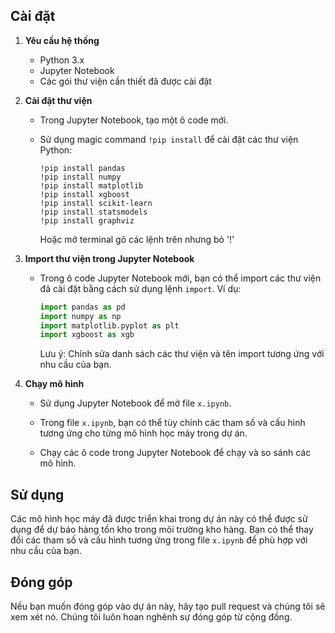 
## Cài đặt

1. **Yêu cầu hệ thống**
   - Python 3.x
   - Jupyter Notebook
   - Các gói thư viện cần thiết đã được cài đặt

2. **Cài đặt thư viện**
   - Trong Jupyter Notebook, tạo một ô code mới.

   - Sử dụng magic command `!pip install` để cài đặt các thư viện Python:

     `!pip install pandas`  <br>
     `!pip install numpy`   <br>
     `!pip install matplotlib`  <br>
     `!pip install xgboost`  <br>
     `!pip install scikit-learn`  <br>
     `!pip install statsmodels`  <br>
     `!pip install graphviz`  <br>

     Hoặc mở terminal gõ các lệnh trên nhưng bỏ '!'

3. **Import thư viện trong Jupyter Notebook**
   - Trong ô code Jupyter Notebook mới, bạn có thể import các thư viện đã cài đặt bằng cách sử dụng lệnh `import`. Ví dụ:

     ```python
     import pandas as pd
     import numpy as np
     import matplotlib.pyplot as plt
     import xgboost as xgb
     ```

     Lưu ý: Chỉnh sửa danh sách các thư viện và tên import tương ứng với nhu cầu của bạn.

4. **Chạy mô hình**
   - Sử dụng Jupyter Notebook để mở file `x.ipynb`.

   - Trong file `x.ipynb`, bạn có thể tùy chỉnh các tham số và cấu hình tương ứng cho từng mô hình học máy trong dự án.

   - Chạy các ô code trong Jupyter Notebook để chạy và so sánh các mô hình.

## Sử dụng

Các mô hình học máy đã được triển khai trong dự án này có thể được sử dụng để dự báo hàng tồn kho trong môi trường kho hàng. Bạn có thể thay đổi các tham số và cấu hình tương ứng trong file `x.ipynb` để phù hợp với nhu cầu của bạn.

## Đóng góp

Nếu bạn muốn đóng góp vào dự án này, hãy tạo pull request và chúng tôi sẽ xem xét nó. Chúng tôi luôn hoan nghênh sự đóng góp từ cộng đồng.


